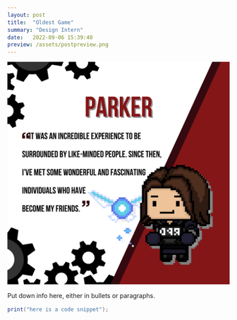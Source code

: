 ```yaml
---
layout: post
title:  "Oldest Game"
summary: "Design Intern"
date:   2022-09-06 15:39:40
preview: /assets/postpreview.png
---
```


![Picture 1](/assets/gda_images/about_post/1.png)

Put down info here, either in bullets or paragraphs.

```lua
print("here is a code snippet");
```